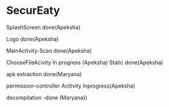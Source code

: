 # SecurEaty

SplashScreen done(Apeksha)

Logo done(Apeksha)

MainActivity-Scan done(Apeksha)

ChooseFileAcivity In progress (Apeksha)
Static done(Apeksha)

apk extraction done(Maryana)

permission-controller Acitivity Inprogress(Apeksha)


decompilation -done (Maryana))
